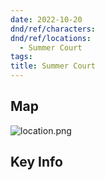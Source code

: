 ```yaml
---
date: 2022-10-20
dnd/ref/characters:
dnd/ref/locations:
  - Summer Court
tags:
title: Summer Court
---
```


## Map

![location.png](/images/dnd/location.png)

## Key Info
